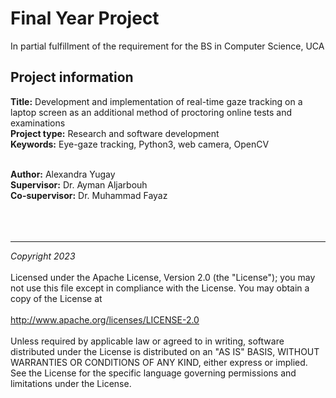 # Final Year Project
In partial fulfillment of the requirement for the BS in Computer Science, UCA

## Project information 
<b>Title:</b> Development and implementation of real-time gaze tracking on a laptop screen as an additional method of proctoring online tests and examinations<br>
<b>Project type:</b> Research and software development<br>
<b>Keywords:</b> Eye-gaze tracking, Python3, web camera, OpenCV<br><br>

<b>Author:</b> Alexandra Yugay<br>
<b>Supervisor:</b> Dr. Ayman Aljarbouh<br>
<b>Co-supervisor:</b> Dr. Muhammad Fayaz<br>
<br>
<br>
<br>

____________________________________________
<i>Copyright 2023</i><br>
<br>
Licensed under the Apache License, Version 2.0 (the "License");
you may not use this file except in compliance with the License.
You may obtain a copy of the License at<br>
<br>
    http://www.apache.org/licenses/LICENSE-2.0<br>
<br>
Unless required by applicable law or agreed to in writing, software
distributed under the License is distributed on an "AS IS" BASIS,
WITHOUT WARRANTIES OR CONDITIONS OF ANY KIND, either express or implied.
See the License for the specific language governing permissions and
limitations under the License.




